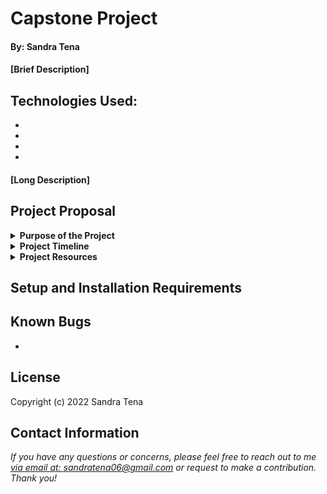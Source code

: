 # Capstone Project

#### By: Sandra Tena

#### [Brief Description]

## Technologies Used: 
*
*
*
*

#### [Long Description]

## Project Proposal

<details>
<summary><strong>Purpose of the Project</strong></summary>
<ul>
<li>Personal Growth Goals:
<li>Project Goals:
<br>
</details>

<details>
<summary><strong>Project Timeline</strong></summary>
<ul>
<li>Research Stage completed by:
<li>MVP completed by: 
<li>Testing/Review completed by:
<li>Stretch goals. 
<br>
</details>

<details>
<summary><strong>Project Resources</strong></summary>
<ul>
<li> Research on how to write a project proposal 9/16: https://www.scribbr.com/dissertation/research-proposal/#:~:text=Like%20your%20dissertation%20or%20thesis%2C%20the%20proposal%20will,Your%20supervisor%E2%80%99s%20name%204%20The%20institution%20and%20department
<li> 
<li>
<li> 
<br>
</details>

## Setup and Installation Requirements

## Known Bugs

* 

## License



Copyright (c) 2022 Sandra Tena 

## Contact Information
_If you have any questions or concerns, please feel free to reach out to me [via email at: sandratena06@gmail.com](mailto:sandratena06@gmail.com) or request to make a contribution. Thank you!_ 
